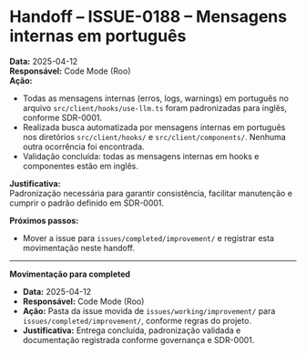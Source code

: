 # Handoff – ISSUE-0188 – Mensagens internas em português

**Data:** 2025-04-12  
**Responsável:** Code Mode (Roo)  
**Ação:**  
- Todas as mensagens internas (erros, logs, warnings) em português no arquivo `src/client/hooks/use-llm.ts` foram padronizadas para inglês, conforme SDR-0001.
- Realizada busca automatizada por mensagens internas em português nos diretórios `src/client/hooks/` e `src/client/components/`. Nenhuma outra ocorrência foi encontrada.
- Validação concluída: todas as mensagens internas em hooks e componentes estão em inglês.

**Justificativa:**  
Padronização necessária para garantir consistência, facilitar manutenção e cumprir o padrão definido em SDR-0001.

**Próximos passos:**  
- Mover a issue para `issues/completed/improvement/` e registrar esta movimentação neste handoff.

---

**Movimentação para completed**  
- **Data:** 2025-04-12  
- **Responsável:** Code Mode (Roo)  
- **Ação:** Pasta da issue movida de `issues/working/improvement/` para `issues/completed/improvement/`, conforme regras do projeto.  
- **Justificativa:** Entrega concluída, padronização validada e documentação registrada conforme governança e SDR-0001.